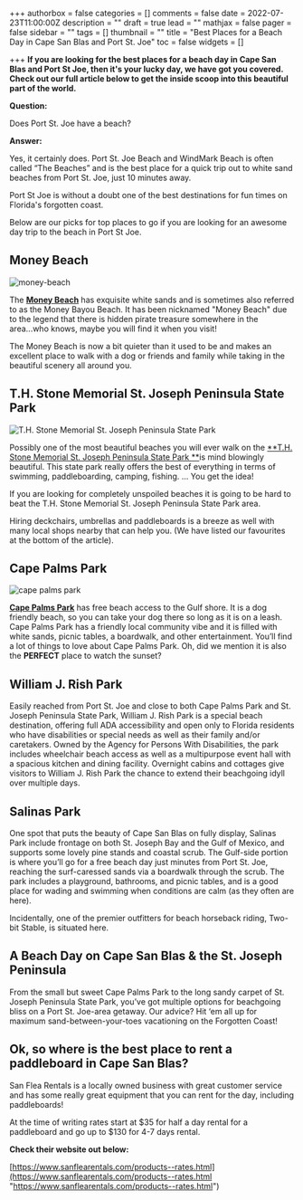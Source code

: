 +++
authorbox = false
categories = []
comments = false
date = 2022-07-23T11:00:00Z
description = ""
draft = true
lead = ""
mathjax = false
pager = false
sidebar = ""
tags = []
thumbnail = ""
title = "Best Places for a Beach Day in Cape San Blas and Port St. Joe"
toc = false
widgets = []

+++
**If you are looking for the best places for a beach day in Cape San Blas and Port St Joe, then it's your lucky day, we have got you covered.  Check out our full article below to get the inside scoop into this beautiful part of the world.**

**Question:**

Does Port St. Joe have a beach?

**Answer:**

Yes, it certainly does.  Port St. Joe Beach and WindMark Beach is often called “The Beaches” and is the best place for a quick trip out to white sand beaches from Port St. Joe, just 10 minutes away.

Port St Joe is without a doubt one of the best destinations for fun times on Florida's forgotten coast.

Below are our picks for top places to go if you are looking for an awesome day trip to the beach in Port St Joe.

## Money Beach

![money-beach](/uploads/money-beach.png "money-beach")

The [**Money Beach**](https://goo.gl/maps/3xNexKS1qb8XNDCo8) has exquisite white sands and is sometimes also referred to as the Money Bayou Beach.  It has been nicknamed "Money Beach" due to the legend that there is hidden pirate treasure somewhere in the area...who knows, maybe you will find it when you visit!  

The Money Beach is now a bit quieter than it used to be and makes an excellent place to walk with a dog or friends and family while taking in the beautiful scenery all around you.

## T.H. Stone Memorial St. Joseph Peninsula State Park

![T.H. Stone Memorial St. Joseph Peninsula State Park](/uploads/beach-th-stone-memorial-st-joseph-peninsula.png "T.H. Stone Memorial St. Joseph Peninsula State Park")

Possibly one of the most beautiful beaches you will ever walk on the [**T.H. Stone Memorial St. Joseph Peninsula State Park **](https://goo.gl/maps/y2AGi3fYj5v2Xq3t5)is mind blowingly beautiful.  This state park really offers the best of everything in terms of swimming, paddleboarding, camping, fishing.  ... You get the idea!

If you are looking for completely unspoiled beaches it is going to be hard to beat the T.H. Stone Memorial St. Joseph Peninsula State Park area.  

Hiring deckchairs, umbrellas and paddleboards is a breeze as well with many local shops nearby that can help you.  (We have listed our favourites at the bottom of the article).

## Cape Palms Park

![cape palms park](/uploads/cape-palm.png "cape palms park")

[**Cape Palms Park**](https://goo.gl/maps/pa6qhc29LjyBbnCe6) has free beach access to the Gulf shore.  It is a dog friendly beach, so you can take your dog there so long as it is on a leash.  Cape Palms Park has a friendly local community vibe and it is filled with white sands, picnic tables, a boardwalk, and other entertainment. You’ll find a lot of things to love about Cape Palms Park.  Oh, did we mention it is also the **PERFECT** place to watch the sunset?

## William J. Rish Park

Easily reached from Port St. Joe and close to both Cape Palms Park and St. Joseph Peninsula State Park, William J. Rish Park is a special beach destination, offering full ADA accessibility and open only to Florida residents who have disabilities or special needs as well as their family and/or caretakers. Owned by the Agency for Persons With Disabilities, the park includes wheelchair beach access as well as a multipurpose event hall with a spacious kitchen and dining facility. Overnight cabins and cottages give visitors to William J. Rish Park the chance to extend their beachgoing idyll over multiple days.

## Salinas Park

One spot that puts the beauty of Cape San Blas on fully display, Salinas Park include frontage on both St. Joseph Bay and the Gulf of Mexico, and supports some lovely pine stands and coastal scrub. The Gulf-side portion is where you’ll go for a free beach day just minutes from Port St. Joe, reaching the surf-caressed sands via a boardwalk through the scrub. The park includes a playground, bathrooms, and picnic tables, and is a good place for wading and swimming when conditions are calm (as they often are here).

Incidentally, one of the premier outfitters for beach horseback riding, Two-bit Stable, is situated here.

## A Beach Day on Cape San Blas & the St. Joseph Peninsula

From the small but sweet Cape Palms Park to the long sandy carpet of St. Joseph Peninsula State Park, you’ve got multiple options for beachgoing bliss on a Port St. Joe-area getaway. Our advice? Hit ‘em all up for maximum sand-between-your-toes vacationing on the Forgotten Coast!

## Ok, so where is the best place to rent a paddleboard in Cape San Blas?

San Flea Rentals is a locally owned business with great customer service and has some really great equipment that you can rent for the day, including paddleboards!   

At the time of writing rates start at $35 for half a day rental for a paddleboard and go up to $130 for 4-7 days rental.

**Check their website out below:** 

[https://www.sanflearentals.com/products--rates.html](https://www.sanflearentals.com/products--rates.html "https://www.sanflearentals.com/products--rates.html")